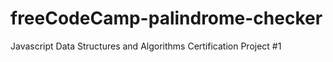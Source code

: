 # freeCodeCamp-palindrome-checker
Javascript Data Structures and Algorithms Certification Project #1
